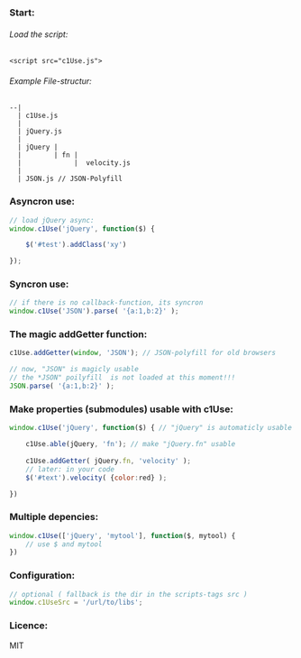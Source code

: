### Start:

###### Load the script:
    <script src="c1Use.js">

###### Example File-structur:
    --|
      | c1Use.js
      |
      | jQuery.js
      |
      | jQuery | 
      |        | fn | 
      |             |  velocity.js
      |                
      | JSON.js // JSON-Polyfill                

### Asyncron use:
```javascript
// load jQuery async:
window.c1Use('jQuery', function($) { 

    $('#test').addClass('xy')

});
```

### Syncron use:
```javascript
// if there is no callback-function, its syncron
window.c1Use('JSON').parse( '{a:1,b:2}' );
```

### The magic addGetter function:
```javascript
c1Use.addGetter(window, 'JSON'); // JSON-polyfill for old browsers

// now, "JSON" is magicly usable
// the *JSON" poilyfill  is not loaded at this moment!!!
JSON.parse( '{a:1,b:2}' ); 
```

### Make properties (submodules) usable with c1Use:
```javascript
window.c1Use('jQuery', function($) { // "jQuery" is automaticly usable width c1Use because loaded with c1Use.

    c1Use.able(jQuery, 'fn'); // make "jQuery.fn" usable
    
    c1Use.addGetter( jQuery.fn, 'velocity' );
    // later: in your code
    $('#text').velocity( {color:red} );

})
```

### Multiple depencies:
```javascript
window.c1Use(['jQuery', 'mytool'], function($, mytool) {
    // use $ and mytool
})
```

### Configuration:
```javascript
// optional ( fallback is the dir in the scripts-tags src )
window.c1UseSrc = '/url/to/libs';
```

### Licence:
MIT


